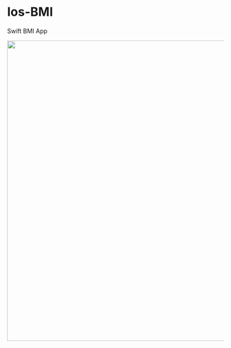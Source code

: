 # Ios-BMI
Swift BMI App

<img height="700" src="https://github.com/OdongoWaga/Ios-BMI/blob/master/BMI%20Calculator/Models/Oct-19-2019%2020-47-39.gif" />


